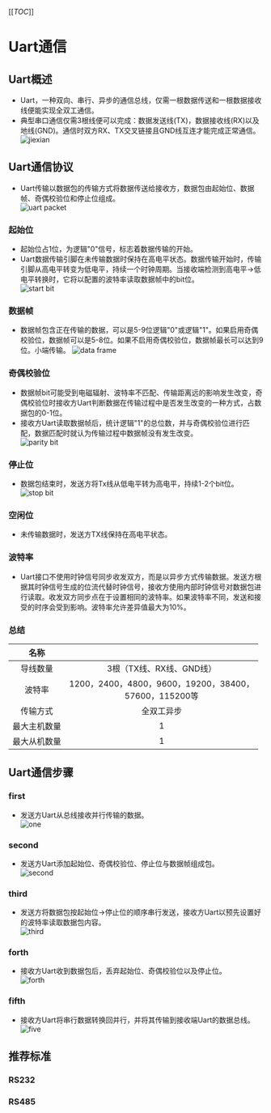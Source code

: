 [[_TOC_]]
# Uart通信
## Uart概述
- Uart，一种双向、串行、异步的通信总线，仅需一根数据传送和一根数据接收线便能实现全双工通信。
- 典型串口通信仅需3根线便可以完成：数据发送线(TX)，数据接收线(RX)以及地线(GND)。通信时双方RX、TX交叉链接且GND线互连才能完成正常通信。<br>
![jiexian](./resource/jiexian.png)
## Uart通信协议
- Uart传输以数据包的传输方式将数据传送给接收方，数据包由起始位、数据帧、奇偶校验位和停止位组成。<br>
![uart packet](./resource/datapacket.png "数据包")
### 起始位
- 起始位占1位，为逻辑"0"信号，标志着数据传输的开始。<br>
- Uart数据传输引脚在未传输数据时保持在高电平状态。数据传输开始时，传输引脚从高电平转变为低电平，持续一个时钟周期。当接收端检测到高电平->低电平转换时，它将以配置的波特率读取数据帧中的bit位。<br>
![start bit](./resource/startbit.png "起始位")
### 数据帧
- 数据帧包含正在传输的数据，可以是5-9位逻辑"0"或逻辑"1"。如果启用奇偶校验位，数据帧可以是5-8位。如果不启用奇偶校验位，数据帧最长可以达到9位。小端传输。
![data frame](./resource/dataframe.png "数据帧")
### 奇偶校验位
- 数据帧bit可能受到电磁辐射、波特率不匹配、传输距离远的影响发生改变，奇偶校验位时接收方Uart判断数据在传输过程中是否发生改变的一种方式，占数据包的0-1位。<br>
- 接收方Uart读取数据帧后，统计逻辑"1"的总位数，并与奇偶校验位进行匹配，数据匹配时就认为传输过程中数据帧没有发生改变。<br>
![parity bit](./resource/paritybit.png "奇偶校验位")
### 停止位
- 数据包结束时，发送方将Tx线从低电平转为高电平，持续1-2个bit位。<br>
![stop bit](./resource/stopbit.png "停止位")
### 空闲位
- 未传输数据时，发送方TX线保持在高电平状态。
### 波特率
- Uart接口不使用时钟信号同步收发双方，而是以异步方式传输数据。发送方根据其时钟信号生成的位流代替时钟信号，接收方使用内部时钟信号对数据包进行读取。收发双方同步点在于设置相同的波特率。如果波特率不同，发送和接受的时序会受到影响。波特率允许差异值最大为10%。
### 总结
|名称||
|:--:|:--:|
|导线数量|3根（TX线、RX线、GND线）|
|波特率|1200，2400，4800，9600，19200，38400，<br>57600，115200等|
|传输方式|全双工异步|
|最大主机数量|1|
|最大从机数量|1|
## Uart通信步骤
### first
- 发送方Uart从总线接收并行传输的数据。<br>
![one](./resource/stepone.PNG)
### second
- 发送方Uart添加起始位、奇偶校验位、停止位与数据帧组成包。<br>
![second](./resource/steptwo.PNG)
### third
- 发送方将数据包按起始位->停止位的顺序串行发送，接收方Uart以预先设置好的波特率读取数据包内容。<br>
![third](./resource/stepthree.PNG)
### forth
- 接收方Uart收到数据包后，丢弃起始位、奇偶校验位以及停止位。<br>
![forth](./resource/stepfour.PNG)
### fifth
- 接收方Uart将串行数据转换回并行，并将其传输到接收端Uart的数据总线。<br>
![five](./resource/stepfive.PNG)

## 推荐标准
### RS232
### RS485